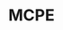 ---
title: MCPE
crosslinks:
- Minecraft
- minecraftsuggestions
- livven
- MCPEMultiplayer
- windowsphone
- me_irl
- causeWhyNotMate
- xkcd
- place
- HaloCirclejerk
- vaast
- coaxedintoasnafu
- MinecraftOne
- Surface
---